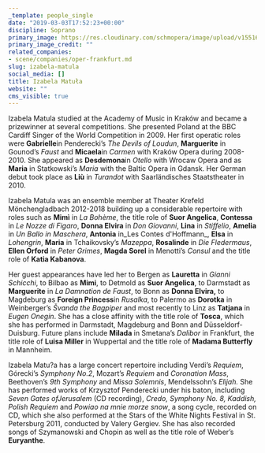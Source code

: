 ```yaml
---
_template: people_single
date: "2019-03-03T17:52:23+00:00"
discipline: Soprano
primary_image: https://res.cloudinary.com/schmopera/image/upload/v1551635445/media/2019/03/izabela.jpg
primary_image_credit: ""
related_companies:
- scene/companies/oper-frankfurt.md
slug: izabela-matula
social_media: []
title: Izabela Matuła
website: ""
cms_visible: true
---
```

Izabela Matula studied at the Academy of Music in Kraków and became a prizewinner at several competitions. She presented Poland at the BBC Cardiff Singer of the World Competition in 2009. Her first operatic roles were **Gabrielle**in Penderecki’s _The Devils of Loudun_, **Marguerite** in Gounod’s _Faust_ and **Micaela**in _Carmen_ with Kraków Opera during 2008-2010. She appeared as **Desdemona**in _Otello_ with Wrocaw Opera and as **Maria** in Statkowski’s _Maria_ with the Baltic Opera in Gdansk. Her German debut took place as **Liù** in _Turandot_ with Saarländisches Staatstheater in 2010.

Izabela Matula was an ensemble member at Theater Krefeld Mönchengladbach 2012-2018 building up a considerable repertoire with roles such as **Mimì** in _La Bohème_, the title role of **Suor Angelica**, **Contessa** in _Le Nozze di Figaro_, **Donna Elvira** in _Don Giovanni_, **Lina** in _Stiffelio_, **Amelia** in _Un Ballo in Maschera_, **Antonia** in_Les Contes d'Hoffmann_, **Elsa** in _Lohengrin_, **Maria** in Tchaikovsky’s _Mazeppa_, **Rosalinde** in _Die Fledermaus_, **Ellen Orford** in _Peter Grimes_, **Magda Sorel** in Menotti’s _Consul_ and the title role of **Katia Kabanova**.

Her guest appearances have led her to Bergen as **Lauretta** in _Gianni Schicchi_, to Bilbao as **Mimi**, to Detmold as **Suor Angelica**, to Darmstadt as **Marguerite** in _La Damnation_ _de Faust_, to Bonn as **Donna Elvira,** to Magdeburg as **Foreign Princess**in _Rusalka_, to Palermo as **Dorotka** in Weinberger’s _Švanda the Bagpiper_ and most recently to Linz as **Tatjana** in _Eugen Onegin_. She has a close affinity with the title role of **Tosca**, which she has performed in Darmstadt, Magdeburg and Bonn and Düsseldorf-Duisburg. Future plans include **Milada** in Smetana’s _Dalibor_ in Frankfurt, the title role of **Luisa Miller** in Wuppertal and the title role of **Madama Butterfly** in Mannheim.

Izabela Matu?a has a large concert repertoire including Verdi’s _Requiem_, Górecki’s _Symphony No.2_, Mozart’s _Requiem_ and _Coronation Mass_, Beethoven’s _9th Symphony_ and _Missa Solemnis_, Mendelssohn’s _Elijah._ She has performed works of Krzysztof Penderecki under his baton, including _Seven Gates ofJerusalem_ (CD recording), _Credo, Symphony No. 8, Kaddish, Polish Requiem_ and _Powiao na mnie morze snow_, a song cycle, recorded on CD, which she also performed at the Stars of the White Nights Festival in St. Petersburg 2011, conducted by Valery Gergiev. She has also recorded songs of Szymanowski and Chopin as well as the title role of Weber’s **Euryanthe**.